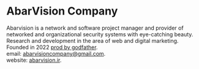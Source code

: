 # AbarVision Company 
Abarvision is a network and software project manager and provider of networked and organizational security systems with eye-catching beauty.<br>
Research and development in the area of ​​web and digital marketing.<br>
Founded in 2022 <a href="https://github.com/ProdByGodfather/">prod by godfather</a>.<br>
email: <a href="mailto:abarvisioncompany@gmail.com">abarvisioncompany@gmail.com</a>.<br>
website: <a href="https://abarvision.ir">abarvision.ir</a>.

<!---
AbarVision/AbarVision is a ✨ special ✨ repository because its `README.md` (this file) appears on your GitHub profile.
You can click the Preview link to take a look at your changes.
--->
